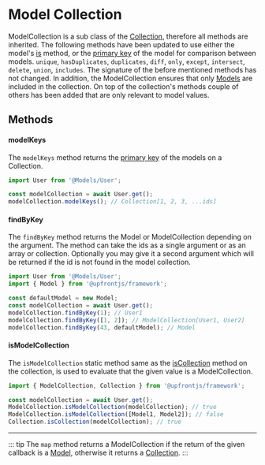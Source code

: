 # Model Collection

ModelCollection is a sub class of the [Collection](../helpers/collection.md), therefore all methods are inherited. The following methods have been updated to use either the model's [is](./readme.md#is) method, or the [primary key](./readme.md#getkey) of the model for comparison between models. `unique`, `hasDuplicates`, `duplicates`, `diff`, `only`, `except`, `intersect`, `delete`, `union`, `includes`. The signature of the before mentioned methods has not changed. In addition, the ModelCollection ensures that only [Models](./readme.md) are included in the collection. On top of the collection's methods couple of others has been added that are only relevant to model values.

## Methods

#### modelKeys

The `modelKeys` method returns the [primary key](./readme.md#getkey) of the models on a Collection.
```js
import User from '@Models/User';

const modelCollection = await User.get();
modelCollection.modelKeys(); // Collection[1, 2, 3, ...ids]
```

#### findByKey

The `findByKey` method returns the Model or ModelCollection depending on the argument. The method can take the ids as a single argument or as an array or collection. Optionally you may give it a second argument which will be returned if the id is not found in the model collection.
```js
import User from '@Models/User';
import { Model } from '@upfrontjs/framework';

const defaultModel = new Model;
const modelCollection = await User.get();
modelCollection.findByKey(1); // User1
modelCollection.findByKey([1, 2]); // ModelCollection[User1, User2]
modelCollection.findByKey(43, defaultModel); // Model
```

#### isModelCollection

The `isModelCollection` static method same as the [isCollection](../helpers/collection.md#iscollection) method on the collection, is used to evaluate that the given value is a ModelCollection.
```js
import { ModelCollection, Collection } from '@upfrontjs/framework';

const modelCollection = await User.get();
ModelCollection.isModelCollection(modelCollection); // true
ModelCollection.isModelCollection([Model1, Model2]); // false
Collection.isCollection(modelCollection); // true
```

---

::: tip
The `map` method returns a ModelCollection if the return of the given callback is a [Model](./readme.md), otherwise it returns a [Collection](../helpers/collection.md).
:::
